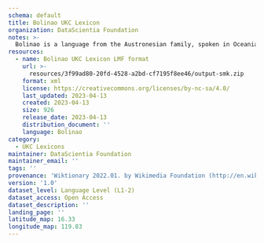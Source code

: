 ```yaml
---
schema: default
title: Bolinao UKC Lexicon
organization: DataScientia Foundation
notes: >-
  Bolinao is a language from the Austronesian family, spoken in Oceania. The UKC Lexicon of Bolinao is represented as a lexico-semantic network. It consists of words, word senses, synsets, as well as sense-level and synset-level relationships.
resources:
  - name: Bolinao UKC Lexicon LMF format
    url: >-
      resources/3f99ad80-20fd-4528-a2bd-cf7195f8ee46/output-smk.zip
    format: xml
    license: https://creativecommons.org/licenses/by-nc-sa/4.0/
    last_updated: 2023-04-13
    created: 2023-04-13
    size: 926
    release_date: 2023-04-13
    distribution_document: ''
    language: Bolinao
category:
  - UKC Lexicons
maintainer: DataScientia Foundation
maintainer_email: ''
tags: ''
provenance: 'Wiktionary 2022.01. by Wikimedia Foundation (http://en.wiktionary.org); Princeton WordNet 2.1 by Princeton University (https://wordnet.princeton.edu)'
version: '1.0'
dataset_level: Language Level (L1-2)
dataset_access: Open Access
dataset_description: ''
landing_page: ''
latitude_map: 16.33
longitude_map: 119.83
---
```

